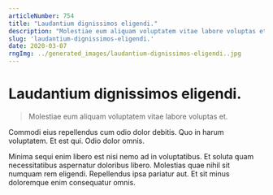 ```yaml
---
articleNumber: 754
title: "Laudantium dignissimos eligendi."
description: "Molestiae eum aliquam voluptatem vitae labore voluptas et."
slug: 'laudantium-dignissimos-eligendi.'
date: 2020-03-07
rngImg: ../generated_images/laudantium-dignissimos-eligendi..jpg
---
```


# Laudantium dignissimos eligendi.

> Molestiae eum aliquam voluptatem vitae labore voluptas et.

Commodi eius repellendus cum odio dolor debitis. Quo in harum voluptatem. Et est qui. Odio dolor omnis.
 Minima sequi enim libero est nisi nemo ad in voluptatibus. Et soluta quam necessitatibus aspernatur doloribus libero. Molestias quae nihil sit numquam rem eligendi. Repellendus ipsa pariatur aut. Et sit minus doloremque enim consequatur omnis.
